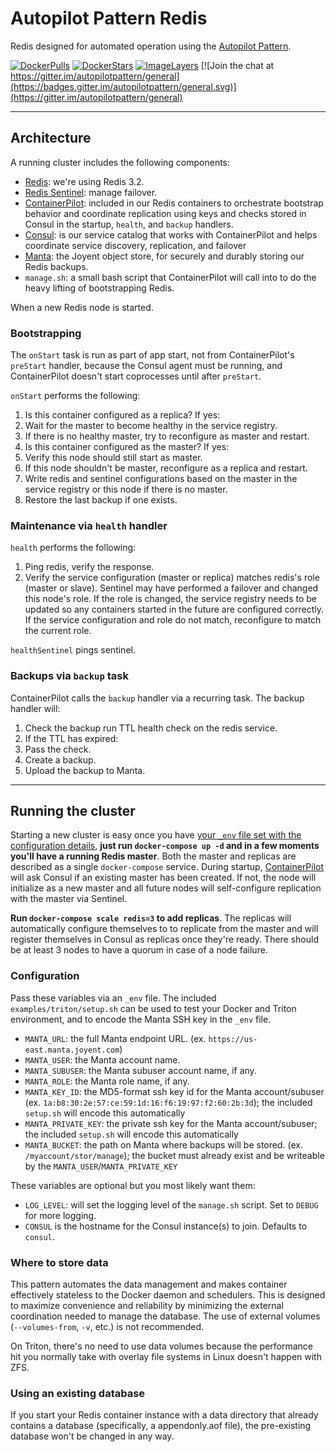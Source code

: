 # Autopilot Pattern Redis

Redis designed for automated operation using the [Autopilot Pattern](http://autopilotpattern.io/).

[![DockerPulls](https://img.shields.io/docker/pulls/autopilotpattern/redis.svg)](https://registry.hub.docker.com/u/autopilotpattern/redis/)
[![DockerStars](https://img.shields.io/docker/stars/autopilotpattern/redis.svg)](https://registry.hub.docker.com/u/autopilotpattern/redis/)
[![ImageLayers](https://badge.imagelayers.io/autopilotpattern/redis.svg)](https://imagelayers.io/?images=autopilotpattern/redis)
[![Join the chat at https://gitter.im/autopilotpattern/general](https://badges.gitter.im/autopilotpattern/general.svg)](https://gitter.im/autopilotpattern/general)

---

## Architecture

A running cluster includes the following components:

- [Redis](http://redis.io/): we're using Redis 3.2.
- [Redis Sentinel](http://redis.io/topics/sentinel): manage failover.
- [ContainerPilot](https://www.joyent.com/containerpilot): included in our Redis containers to orchestrate bootstrap behavior and coordinate replication using keys and checks stored in Consul in the startup, `health`, and `backup` handlers.
- [Consul](https://www.consul.io/): is our service catalog that works with ContainerPilot and helps coordinate service discovery, replication, and failover
- [Manta](https://www.joyent.com/object-storage): the Joyent object store, for securely and durably storing our Redis backups.
- `manage.sh`: a small bash script that ContainerPilot will call into to do the heavy lifting of bootstrapping Redis.

When a new Redis node is started.


### Bootstrapping

The `onStart` task is run as part of app start, not from ContainerPilot's `preStart` handler,
because the Consul agent must be running, and ContainerPilot doesn't start coprocesses until
after `preStart`.

`onStart` performs the following:

1. Is this container configured as a replica? If yes:
  1. Wait for the master to become healthy in the service registry.
  1. If there is no healthy master, try to reconfigure as master and restart.
1. Is this container configured as the master? If yes:
  1. Verify this node should still start as master.
  1. If this node shouldn't be master, reconfigure as a replica and restart.
1. Write redis and sentinel configurations based on the master in the service registry or this node if there is no master.
1. Restore the last backup if one exists.

### Maintenance via `health` handler

`health` performs the following:

1. Ping redis, verify the response.
1. Verify the service configuration (master or replica) matches redis's role (master or slave). Sentinel may have performed a failover and changed this node's role. If the role is changed, the service registry needs to be updated so any containers started in the future are configured correctly. If the service configuration and role do not match, reconfigure to match the current role.

`healthSentinel` pings sentinel.

### Backups via `backup` task

ContainerPilot calls the `backup` handler via a recurring task. The backup handler will:

1. Check the backup run TTL health check on the redis service.
1. If the TTL has expired:
  1. Pass the check.
  1. Create a backup.
  1. Upload the backup to Manta.

---

## Running the cluster

Starting a new cluster is easy once you have [your `_env` file set with the configuration details](#configuration), **just run `docker-compose up -d` and in a few moments you'll have a running Redis master**. Both the master and replicas are described as a single `docker-compose` service. During startup, [ContainerPilot](http://containerpilot.io) will ask Consul if an existing master has been created. If not, the node will initialize as a new master and all future nodes will self-configure replication with the master via Sentinel.

**Run `docker-compose scale redis=3` to add replicas**. The replicas will automatically configure themselves to to replicate from the master and will register themselves in Consul as replicas once they're ready. There should be at least 3 nodes to have a quorum in case of a node failure.

### Configuration

Pass these variables via an `_env` file. The included `examples/triton/setup.sh` can be used to test your Docker and Triton environment, and to encode the Manta SSH key in the `_env` file.

- `MANTA_URL`: the full Manta endpoint URL. (ex. `https://us-east.manta.joyent.com`)
- `MANTA_USER`: the Manta account name.
- `MANTA_SUBUSER`: the Manta subuser account name, if any.
- `MANTA_ROLE`: the Manta role name, if any.
- `MANTA_KEY_ID`: the MD5-format ssh key id for the Manta account/subuser (ex. `1a:b8:30:2e:57:ce:59:1d:16:f6:19:97:f2:60:2b:3d`); the included `setup.sh` will encode this automatically
- `MANTA_PRIVATE_KEY`: the private ssh key for the Manta account/subuser; the included `setup.sh` will encode this automatically
- `MANTA_BUCKET`: the path on Manta where backups will be stored. (ex. `/myaccount/stor/manage`); the bucket must already exist and be writeable by the `MANTA_USER`/`MANTA_PRIVATE_KEY`

These variables are optional but you most likely want them:

- `LOG_LEVEL`: will set the logging level of the `manage.sh` script. Set to `DEBUG` for more logging.
- `CONSUL` is the hostname for the Consul instance(s) to join. Defaults to `consul`.

### Where to store data

This pattern automates the data management and makes container effectively stateless to the Docker daemon and schedulers. This is designed to maximize convenience and reliability by minimizing the external coordination needed to manage the database. The use of external volumes (`--volumes-from`, `-v`, etc.) is not recommended.

On Triton, there's no need to use data volumes because the performance hit you normally take with overlay file systems in Linux doesn't happen with ZFS.

### Using an existing database

If you start your Redis container instance with a data directory that already contains a database (specifically, a appendonly.aof file), the pre-existing database won't be changed in any way.

